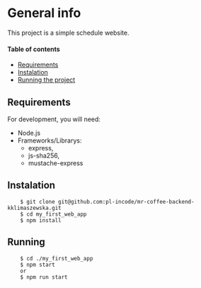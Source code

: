 # General info

This project is a simple schedule website.


#### Table of contents

* [Requirements](#requirements)
* [Instalation](#instalation)
* [Running the project](#running)

	
## Requirements

For development, you will need:
* Node.js
* Frameworks/Librarys:
    - express,
    - js-sha256,
    - mustache-express

	
## Instalation
```
    $ git clone git@github.com:pl-incode/mr-coffee-backend-kklimaszewska.git
    $ cd my_first_web_app
    $ npm install
```


## Running
```
    $ cd ./my_first_web_app
    $ npm start
    or
    $ npm run start
```
